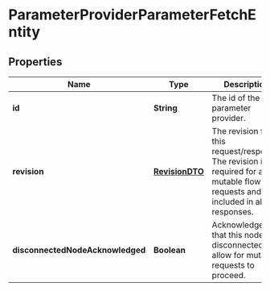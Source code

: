 
# ParameterProviderParameterFetchEntity

## Properties
Name | Type | Description | Notes
------------ | ------------- | ------------- | -------------
**id** | **String** | The id of the parameter provider. |  [optional]
**revision** | [**RevisionDTO**](RevisionDTO.md) | The revision for this request/response. The revision is required for any mutable flow requests and is included in all responses. |  [optional]
**disconnectedNodeAcknowledged** | **Boolean** | Acknowledges that this node is disconnected to allow for mutable requests to proceed. |  [optional]



